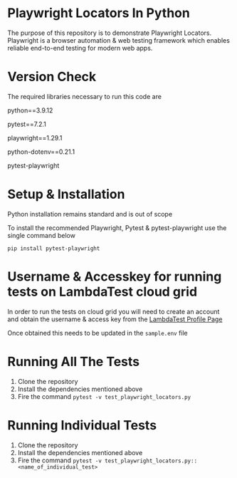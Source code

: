 # Playwright Locators In Python

The purpose of this repository is to demonstrate Playwright Locators. Playwright is a browser automation & web testing framework which enables reliable end-to-end testing for modern web apps.

# Version Check
The required libraries necessary to run this code are

python==3.9.12

pytest==7.2.1

playwright==1.29.1

python-dotenv==0.21.1

pytest-playwright


# Setup & Installation
Python installation remains standard and is out of scope

To install the recommended Playwright, Pytest & pytest-playwright use the single command below

```pip install pytest-playwright```

# Username & Accesskey for running tests on LambdaTest cloud grid
In order to run the tests on cloud grid you will need to create an account and obtain the username & access key from the [LambdaTest Profile Page](https://accounts.lambdatest.com/detail/profile)

Once obtained this needs to be updated in the ```sample.env``` file

# Running All The Tests
1. Clone the repository
2. Install the dependencies mentioned above
3. Fire the command ```pytest -v test_playwright_locators.py ```

# Running Individual Tests
1. Clone the repository
2. Install the dependencies mentioned above
3. Fire the command ```pytest -v test_playwright_locators.py::<name_of_individual_test> ```
